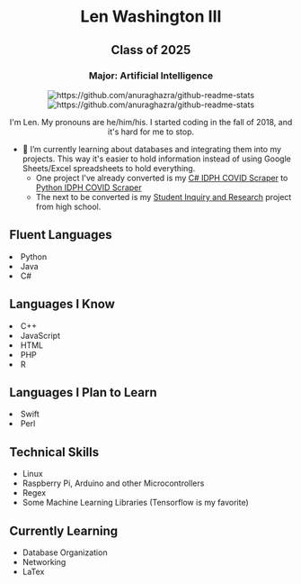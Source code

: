 <h1 align="center">Len Washington III</h1>
<h2 align="center">Class of 2025</h2>
<h3 align="center">Major: Artificial Intelligence</h3>

<p align="center"><img src="https://github-readme-stats.vercel.app/api?username=lwashington3&show_icons=true&count_private=true&show_border=false&include_all_commits=true&theme=tokyonight&custom_title=Len Washington III's GitHub Stats" alt="https://github.com/anuraghazra/github-readme-stats"/></center>
<br>
<img align="center" src="https://github-readme-stats.vercel.app/api/top-langs/?username=lwashington3&layout=compact&theme=tokyonight" alt="https://github.com/anuraghazra/github-readme-stats"/></p>

<div style="text-align: center;">I'm Len. My pronouns are he/him/his. I started coding in the fall of 2018, and it's hard for me to stop.</div>

- 🌱 I’m currently learning about databases and integrating them into my projects. This way it's easier to hold information instead of using Google Sheets/Excel spreadsheets to hold everything.
	- One project I've already converted is my [C# IDPH COVID Scraper](https://github.com/lwashington3/illinois_covid_data "Illinois COVID Data") to [Python IDPH COVID Scraper](https://github.com/lwashington3/COVID.py "COVID.py")
	- The next to be converted is my [Student Inquiry and Research](https://github.com/lwashington3/student-inquiry-research) project from high school.

<h2>Fluent Languages</h2>
	<uo>
		<li>Python</li>
		<li>Java</li>
		<li>C#</li>
	</uo>

<h2>Languages I Know</h2>
	<uo>
		<li>C++</li>
		<li>JavaScript</li>
		<li>HTML</li>
		<li>PHP</li>
		<li>R</li>
	</uo>

<h2>Languages I Plan to Learn</h2>
	<uo>
		<li>Swift</li>
		<li>Perl</li>
  </uo>

<h2>Technical Skills</h2>
<ul>
	<li>Linux</li>
	<li>Raspberry Pi, Arduino and other Microcontrollers</li>
	<li>Regex</li>
	<li>Some Machine Learning Libraries (Tensorflow is my favorite)</li>
</ul>

<h2>Currently Learning</h2>
<ul>
	<li>Database Organization</li>
	<li>Networking</li>
	<li>LaTex</li>
</ul>